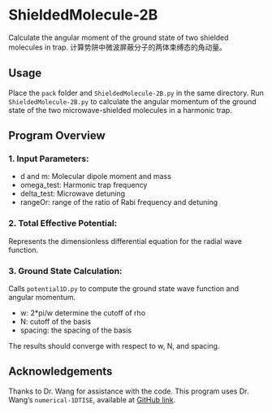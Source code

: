 # ShieldedMolecule-2B
Calculate the angular moment of the ground state of two shielded molecules in trap. 计算势阱中微波屏蔽分子的两体束缚态的角动量。

## Usage

Place the `pack` folder and `ShieldedMolecule-2B.py` in the same directory. Run `ShieldedMolecule-2B.py` to calculate the angular momentum of the ground state of the two microwave-shielded molecules in a harmonic trap.

## Program Overview

### 1. Input Parameters:
- d and m: Molecular dipole moment and mass
- omega_test: Harmonic trap frequency
- delta_test: Microwave detuning
- rangeOr: range of the ratio of Rabi frequency and detuning

### 2. Total Effective Potential:
Represents the dimensionless differential equation for the radial wave function.

### 3. Ground State Calculation:
Calls `potential1D.py` to compute the ground state wave function and angular momentum.
- w: 2*pi/w determine the cutoff of rho
- N: cutoff of the basis
- spacing: the spacing of the basis

The results should converge with respect to w, N, and spacing.

## Acknowledgements
Thanks to Dr. Wang for assistance with the code. This program uses Dr. Wang’s `numerical-1DTISE`, available at [GitHub link](https://github.com/phyer219/numerical-1DTISE/blob/main/examples.ipynb).
